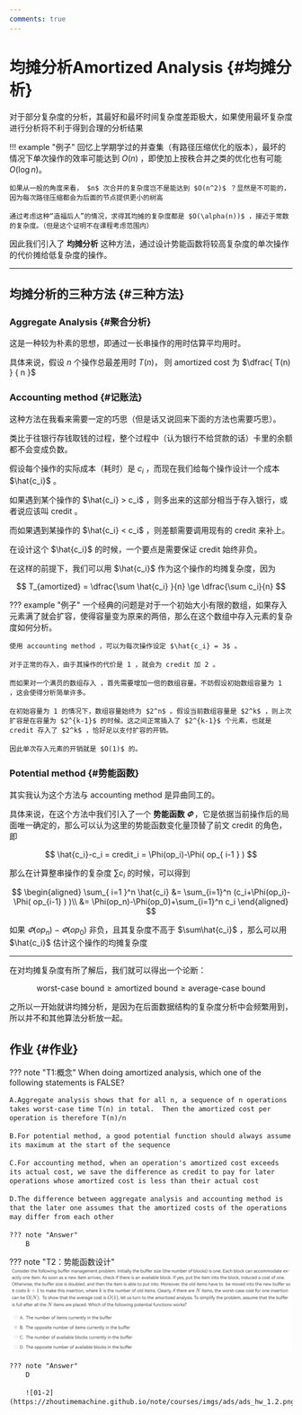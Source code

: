 ```yaml
---
comments: true
---
```

# 均摊分析Amortized Analysis {#均摊分析}

对于部分复杂度的分析，其最好和最坏时间复杂度差距极大，如果使用最坏复杂度进行分析将不利于得到合理的分析结果

!!! example "例子"
	回忆上学期学过的并查集（有路径压缩优化的版本），最坏的情况下单次操作的效率可能达到 $O(n)$ ，即使加上按秩合并之类的优化也有可能 $O(\log{n})$。
	
	如果从一般的角度来看， $n$ 次合并的复杂度岂不是能达到 $O(n^2)$ ？显然是不可能的，因为每次路径压缩都会为后面的节点提供更小的树高
	
	通过考虑这种“造福后人”的情况，求得其均摊的复杂度都是 $O(\alpha(n))$ ，接近于常数的复杂度。（但是这个证明不在课程考虑范围内）

因此我们引入了 **均摊分析** 这种方法，通过设计势能函数将较高复杂度的单次操作的代价摊给低复杂度的操作。

---

## 均摊分析的三种方法 {#三种方法}


### Aggregate Analysis {#聚合分析}

这是一种较为朴素的思想，即通过一长串操作的用时估算平均用时。

具体来说，假设 $n$ 个操作总最差用时 $T(n)$， 则 amortized cost 为 $\dfrac{ T(n) } { n }$ 

### Accounting method {#记账法}

这种方法在我看来需要一定的巧思（但是话又说回来下面的方法也需要巧思）。

类比于往银行存钱取钱的过程，整个过程中（认为银行不给贷款的话）卡里的余额都不会变成负数。

假设每个操作的实际成本（耗时）是 $c_i$ ，而现在我们给每个操作设计一个成本 $\hat{c_i}$ 。

如果遇到某个操作的 $\hat{c_i} > c_i$ ，则多出来的这部分相当于存入银行，或者说应该叫 credit 。

而如果遇到某操作的 $\hat{c_i} < c_i$ ，则差额需要调用现有的 credit 来补上。

在设计这个 $\hat{c_i}$ 的时候，一个要点是需要保证 credit 始终非负。

在这样的前提下，我们可以用 $\hat{c_i}$ 作为这个操作的均摊复杂度，因为

$$
T_{amortized} = \dfrac{\sum \hat{c_i} }{n} \ge \dfrac{\sum c_i}{n}
$$

??? example "例子"
	一个经典的问题是对于一个初始大小有限的数组，如果存入元素满了就会扩容，使得容量变为原来的两倍，那么在这个数组中存入元素的复杂度如何分析。

	使用 accounting method ，可以为每次操作设定 $\hat{c_i} = 3$ 。
	
	对于正常的存入，由于其操作的代价是 1 ，就会为 credit 加 2 。

	而如果对一个满员的数组存入 ，首先需要增加一倍的数组容量。不妨假设初始数组容量为 1 ，这会使得分析简单许多。
	
	在初始容量为 1 的情况下，数组容量始终为 $2^n$ 。假设当前数组容量是 $2^k$ ，则上次扩容是在容量为 $2^{k-1}$ 的时候。这之间正常插入了 $2^{k-1}$ 个元素，也就是 credit 存入了 $2^k$ ，恰好足以支付扩容的开销。

	因此单次存入元素的开销就是 $O(1)$ 的。

### Potential method {#势能函数}

其实我认为这个方法与 accounting method 是异曲同工的。

具体来说，在这个方法中我们引入了一个 **势能函数 $\varPhi$** ，它是依据当前操作后的局面唯一确定的，那么可以认为这里的势能函数变化量顶替了前文 credit 的角色，即

$$
\hat{c_i}-c_i = credit_i = \Phi(op_i)-\Phi( op_{ i-1 } )
$$

那么在计算整串操作的复杂度 $\sum c_i$ 的时候，可以得到 

$$
\begin{aligned}
\sum_{ i=1 }^n  \hat{c_i} &= \sum_{i=1}^n (c_i+\Phi(op_i)-\Phi( op_{i-1} ) )\\
&= \Phi(op_n)-\Phi(op_0)+\sum_{i=1}^n c_i
\end{aligned}
$$

如果 $\varPhi(op_n)-\varPhi(op_0)$ 非负，且其复杂度不高于 $\sum\hat{c_i}$ ，那么可以用 $\hat{c_i}$ 估计这个操作的均摊复杂度

---

在对均摊复杂度有所了解后，我们就可以得出一个论断：

$$
\text{worst-case bound}\ge\text{amortized bound}\ge\text{average-case bound}
$$

之所以一开始就讲均摊分析，是因为在后面数据结构的复杂度分析中会频繁用到，所以并不和其他算法分析放一起。

## 作业 {#作业}

??? note "T1:概念"
    When doing amortized analysis, which one of the following statements is FALSE?
    
	A.Aggregate analysis shows that for all n, a sequence of n operations takes worst-case time T(n) in total.  Then the amortized cost per operation is therefore T(n)/n
	
	B.For potential method, a good potential function should always assume its maximum at the start of the sequence
	
	C.For accounting method, when an operation's amortized cost exceeds its actual cost, we save the difference as credit to pay for later operations whose amortized cost is less than their actual cost
	
	D.The difference between aggregate analysis and accounting method is that the later one assumes that the amortized costs of the operations may differ from each other
	
	??? note "Answer"
		B

??? note "T2：势能函数设计"
    ![01-1](/img/ads/AmortizedT2-5.jpg)
    

    ??? note "Answer"
        D
        
        ![01-2](https://zhoutimemachine.github.io/note/courses/imgs/ads/ads_hw_1.2.png)

